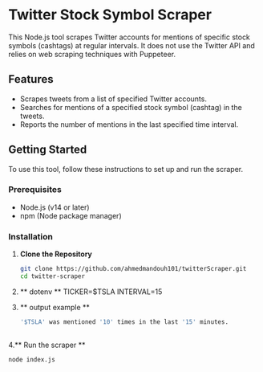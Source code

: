 # Twitter Stock Symbol Scraper

This Node.js tool scrapes Twitter accounts for mentions of specific stock symbols (cashtags) at regular intervals. It does not use the Twitter API and relies on web scraping techniques with Puppeteer.

## Features

- Scrapes tweets from a list of specified Twitter accounts.
- Searches for mentions of a specified stock symbol (cashtag) in the tweets.
- Reports the number of mentions in the last specified time interval.

## Getting Started

To use this tool, follow these instructions to set up and run the scraper.

### Prerequisites

- Node.js (v14 or later)
- npm (Node package manager)

### Installation

1. **Clone the Repository**

   ```bash
   git clone https://github.com/ahmedmandouh101/twitterScraper.git
   cd twitter-scraper
2. ** dotenv **
   TICKER=$TSLA
   INTERVAL=15

3. ** output example **
   ```bash
   '$TSLA' was mentioned '10' times in the last '15' minutes.
  

4.** Run the scraper **
  ```bash
  node index.js





